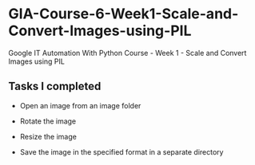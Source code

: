 # GIA-Course-6-Week1-Scale-and-Convert-Images-using-PIL
Google IT Automation With Python Course - Week 1 - Scale and Convert Images using PIL

## Tasks I completed
  * Open an image from an image folder
  
  * Rotate the image
  
  * Resize the image
  
  * Save the image in the specified format in a separate directory 
